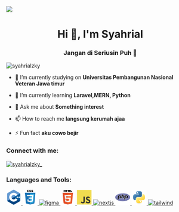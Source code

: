 <img src = "https://www.google.com/url?sa=i&url=https%3A%2F%2Fwww.interactionassociates.com%2Fresources%2Fblog%2Fwfh-officesetup&psig=AOvVaw3kLXCR9nilyeJ33atcuTY1&ust=1715049979206000&source=images&cd=vfe&opi=89978449&ved=2ahUKEwii9cOXgfiFAxVQbWwGHefuC00QjRx6BAgAEBY">
<h1 align="center">Hi 👋, I'm Syahrial</h1>
<h3 align="center">Jangan di Seriusin Puh 🙏</h3>

<p align="left"> <img src="https://komarev.com/ghpvc/?username=syahrialzky&label=Profile%20views&color=0e75b6&style=flat" alt="syahrialzky" /> </p>

- 🔭 I’m currently studying on **Universitas Pembangunan Nasional Veteran Jawa timur**

- 🌱 I’m currently learning **Laravel,MERN, Python**

- 💬 Ask me about **Something interest**

- 📫 How to reach me **langsung kerumah ajaa**

- ⚡ Fun fact **aku cowo bejir**

<h3 align="left">Connect with me:</h3>
<p align="left">
<a href="https://instagram.com/syahrialzky_" target="blank"><img align="center" src="https://raw.githubusercontent.com/rahuldkjain/github-profile-readme-generator/master/src/images/icons/Social/instagram.svg" alt="syahrialzky_" height="30" width="40" /></a>
</p>

<h3 align="left">Languages and Tools:</h3>
<p align="left"> <a href="https://www.w3schools.com/cpp/" target="_blank" rel="noreferrer"> <img src="https://raw.githubusercontent.com/devicons/devicon/master/icons/cplusplus/cplusplus-original.svg" alt="cplusplus" width="40" height="40"/> </a> <a href="https://www.w3schools.com/css/" target="_blank" rel="noreferrer"> <img src="https://raw.githubusercontent.com/devicons/devicon/master/icons/css3/css3-original-wordmark.svg" alt="css3" width="40" height="40"/> </a> <a href="https://www.figma.com/" target="_blank" rel="noreferrer"> <img src="https://www.vectorlogo.zone/logos/figma/figma-icon.svg" alt="figma" width="40" height="40"/> </a> <a href="https://www.w3.org/html/" target="_blank" rel="noreferrer"> <img src="https://raw.githubusercontent.com/devicons/devicon/master/icons/html5/html5-original-wordmark.svg" alt="html5" width="40" height="40"/> </a> <a href="https://developer.mozilla.org/en-US/docs/Web/JavaScript" target="_blank" rel="noreferrer"> <img src="https://raw.githubusercontent.com/devicons/devicon/master/icons/javascript/javascript-original.svg" alt="javascript" width="40" height="40"/> </a> <a href="https://nextjs.org/" target="_blank" rel="noreferrer"> <img src="https://cdn.worldvectorlogo.com/logos/nextjs-2.svg" alt="nextjs" width="40" height="40"/> </a> <a href="https://www.php.net" target="_blank" rel="noreferrer"> <img src="https://raw.githubusercontent.com/devicons/devicon/master/icons/php/php-original.svg" alt="php" width="40" height="40"/> </a> <a href="https://www.python.org" target="_blank" rel="noreferrer"> <img src="https://raw.githubusercontent.com/devicons/devicon/master/icons/python/python-original.svg" alt="python" width="40" height="40"/> </a> <a href="https://tailwindcss.com/" target="_blank" rel="noreferrer"> <img src="https://www.vectorlogo.zone/logos/tailwindcss/tailwindcss-icon.svg" alt="tailwind" width="40" height="40"/> </a> </p>
